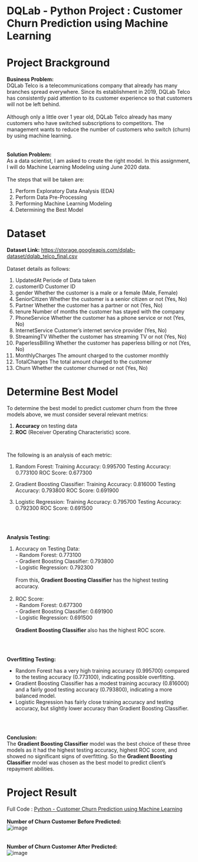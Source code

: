 # DQLab - Python Project : Customer Churn Prediction using Machine Learning
# Project Brackground
**Business Problem:**
<br>DQLab Telco is a telecommunications company that already has many branches spread everywhere. Since its establishment in 2019, DQLab Telco has consistently paid attention to its customer experience so that customers will not be left behind.
<br>
<br>Although only a little over 1 year old, DQLab Telco already has many customers who have switched subscriptions to competitors. The management wants to reduce the number of customers who switch (churn) by using machine learning.
<br>
<br>
<br> **Solution Problem:**
<br>As a data scientist, I am asked to create the right model. In this assignment, I will do Machine Learning Modeling using June 2020 data.
<br>
<br>The steps that will be taken are:
1.    Perform Exploratory Data Analysis (EDA)
2.    Perform Data Pre-Processing
3.    Performing Machine Learning Modeling
4.    Determining the Best Model

# Dataset
**Dataset Link:** https://storage.googleapis.com/dqlab-dataset/dqlab_telco_final.csv
<br>
<br>Dataset details as follows:

1. UpdatedAt Periode of Data taken
2. customerID Customer ID
3. gender Whether the customer is a male or a female (Male, Female)
4. SeniorCitizen Whether the customer is a senior citizen or not (Yes, No)
5. Partner Whether the customer has a partner or not (Yes, No)
6. tenure Number of months the customer has stayed with the company
7. PhoneService Whether the customer has a phone service or not (Yes, No)
8. InternetService Customer’s internet service provider (Yes, No)
9. StreamingTV Whether the customer has streaming TV or not (Yes, No)
10. PaperlessBilling Whether the customer has paperless billing or not (Yes, No)
11. MonthlyCharges The amount charged to the customer monthly
12. TotalCharges The total amount charged to the customer
13. Churn Whether the customer churned or not (Yes, No)

# Determine Best Model
To determine the best model to predict customer churn from the three models above, we must consider several relevant metrics: 
1. **Accuracy** on testing data
2. **ROC** (Receiver Operating Characteristic) score. 
<br>

The following is an analysis of each metric:

1. Random Forest:
        Training Accuracy: 0.995700
        Testing Accuracy: 0.773100
        ROC Score: 0.677300

2. Gradient Boosting Classifier:
        Training Accuracy: 0.816000
        Testing Accuracy: 0.793800
        ROC Score: 0.691900

3. Logistic Regression:
        Training Accuracy: 0.795700
        Testing Accuracy: 0.792300
        ROC Score: 0.691500
<br>
<br>

**Analysis Testing:**

1. Accuracy on Testing Data:
        <br>- Random Forest: 0.773100
        <br>- Gradient Boosting Classifier: 0.793800
        <br>- Logistic Regression: 0.792300
   <br>
   <br>
   From this, **Gradient Boosting Classifier** has the highest testing accuracy.
   <br>
   <br>
2. ROC Score:
        <br>- Random Forest: 0.677300
        <br>- Gradient Boosting Classifier: 0.691900
        <br>- Logistic Regression: 0.691500
   <br>
   <br>
   **Gradient Boosting Classifier** also has the highest ROC score.
<br>
<br>

**Overfitting Testing:**
<br>
- Random Forest has a very high training accuracy (0.995700) compared to the testing accuracy (0.773100), indicating possible overfitting.
- Gradient Boosting Classifier has a modest training accuracy (0.816000) and a fairly good testing accuracy (0.793800), indicating a more balanced model.
- Logistic Regression has fairly close training accuracy and testing accuracy, but slightly lower accuracy than Gradient Boosting Classifier.
<br>
<br>

**Conclusion:**
<br>
The **Gradient Boosting Classifier** model was the best choice of these three models as it had the highest testing accuracy, highest ROC score, and showed no significant signs of overfitting. So the **Gradient Boosting Classifier** model was chosen as the best model to predict client’s repayment abilities.
# Project Result
Full Code : [Python - Customer Churn Prediction using Machine Learning](https://github.com/oktaviorezap/Customer-Churn-Prediction-using-Machine-Learning/blob/main/DQLab%20-%20Customer%20Churn%20Prediction%20Using%20Machine%20Learning.ipynb)
<br>
<br> **Number of Churn Customer Before Predicted:**
<br>![image](https://github.com/user-attachments/assets/f6b11ed2-fe8e-4463-a1c2-2f2d387300e0)
<br>
<br>
<br> **Number of Churn Customer After Predicted:**
<br>![image](https://github.com/user-attachments/assets/65403b17-cdb4-4095-b0cc-5da37f0c22a5)


